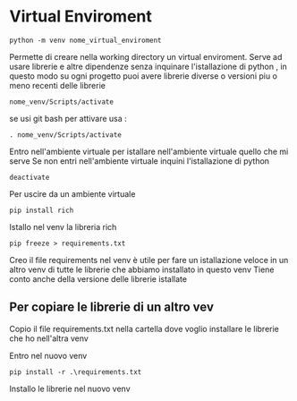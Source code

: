 # Virtual Enviroment



```text
python -m venv nome_virtual_enviroment 
```

Permette di creare nella working directory un virtual enviroment.
Serve ad usare librerie e altre dipendenze senza inquinare l'istallazione di python , in questo modo su ogni progetto puoi avere librerie diverse o versioni piu o meno recenti delle librerie 

```text
nome_venv/Scripts/activate
```
se usi git bash per attivare usa :

```text
. nome_venv/Scripts/activate
```

Entro nell'ambiente virtuale per istallare nell'ambiente virtuale quello che mi serve 
Se non entri nell'ambiente virtuale inquini l'istallazione di python


```
deactivate
```
Per uscire da un ambiente virtuale

```
pip install rich
```
Istallo nel venv la libreria rich 

```
pip freeze > requirements.txt
```
Creo il file requirements nel venv è utile per fare un istallazione veloce in 
un altro venv di tutte le librerie che abbiamo installato in questo venv
Tiene conto anche della versione delle librerie istallate


## Per copiare le librerie di un altro vev

Copio il file requirements.txt nella cartella dove voglio installare le librerie che ho nell'altra venv

Entro nel nuovo venv

```
pip install -r .\requirements.txt
```
Installo le librerie nel nuovo venv
